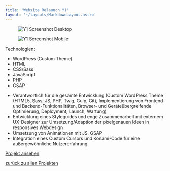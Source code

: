 ```yaml
---
title: 'Website Relaunch Y1'
layout: '~/layouts/MarkdownLayout.astro'
---
```


<div class="not-prose flex gap-6 mb-8">
  <figure class="flex ">
    <img class="rounded-xl border-4 border-slate-900 dark:border-white shadow-2xl" src="/personal-site/assets/y1-desktop.png" alt="Y1 Screenshot Desktop">
  </figure>
  <figure class="flex ">
    <img class="rounded-xl border-4 border-slate-900 dark:border-white shadow-2xl" src="/personal-site/assets/y1-mobile.png" alt="Y1 Screenshot Mobile">
  </figure>
</div>

<div class="not-prose flex flex-wrap items-center">
  <span class="text-tw-prose-bold font-semibold mr-2 mb-2">Technologien:</span>
  <ul class="list-none flex flex-wrap">
    <li class="border-2 border-sky-500 px-2 py-1 rounded-2xl text-xs font-semibold mr-2 mb-2">WordPress (Custom Theme)</li>
    <li class="border-2 border-rose-500 px-2 py-1 rounded-2xl text-xs font-semibold mr-2 mb-2">HTML</li>
    <li class="border-2 border-cyan-500 px-2 py-1 rounded-2xl text-xs font-semibold mr-2 mb-2">CSS/Sass</li>
    <li class="border-2 border-yellow-500 px-2 py-1 rounded-2xl text-xs font-semibold mr-2 mb-2">JavaScript</li>
    <li class="border-2 border-purple-500 px-2 py-1 rounded-2xl text-xs font-semibold mr-2 mb-2">PHP</li>
    <li class="border-2 border-emerald-500 px-2 py-1 rounded-2xl text-xs font-semibold mr-2 mb-2">GSAP</li>
  </ul>
</div>

- Verantwortlich für die gesamte Entwicklung (Custom WordPress Theme (HTML5, Sass, JS, PHP, Twig, Gulp, Git), Implementierung von Frontend- und Backend-Funktionalitäten, Browser- und Geräteübergreifende Optimierung, Deployment, Launch, Wartung)
- Entwicklung eines Styleguides und enge Zusammenarbeit mit externem UX-Designer zur Umsetzung/Adaption der pixelgenauen Ideen in responsives Webdesign
- Umsetzung von Animationen mit JS, GSAP
- Integration eines Custom Cursors und Konami-Code für eine außergewöhnliche Nutzererfahrung

<span class="not-prose"><a class="btn btn-primary" href="https://y1.de" target="_blank" rel="noopener">Projekt ansehen</a></span>

[zurück zu allen Projekten](/personal-site/projekte)
